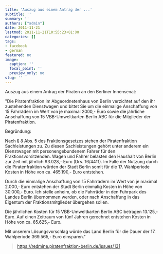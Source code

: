 ```yaml
---
title: 'Auszug aus einem Antrag der ...'
subtitle: ''
summary: ''
authors: ["admin"]
date: 2011-11-21
lastmod: 2011-11-21T10:55:23+01:00
categories: []
tags:
- facebook
- german
featured: no
image:
  caption: ''
  focal_point: ''
  preview_only: no
slug: ''
---
```

Auszug aus einem Antrag der Piraten an den Berliner Innensenat:

"Die Piratenfraktion im Abgeordnetenhaus von Berlin verzichtet auf den ihr zustehenden Dienstwagen und bittet Sie um die einmalige Anschaffung von 15 Fahrrädern im Wert von je maximal 2000,- Euro sowie die jährliche Anschaffung von 15 VBB-Umweltkarten Berlin ABC für die Mitglieder der Piratenfraktion.

Begründung:

Nach § 8 Abs. 5 des Fraktionsgesetzes stehen der Piratenfraktion Sachleistungen zu. Zu diesen Sachleistungen gehört unter anderem ein Dienstwagen mit personengebundenem Fahrer für den Fraktionsvorsitzenden. Wagen und Fahrer belasten den Haushalt von Berlin zur Zeit mit jährlich 93.028,- Euro (Drs. 16/4411). Im Falle der Nutzung durch die Piratenfraktion würden der Stadt Berlin somit für die 17. Wahlperiode Kosten in Höhe von ca. 465.190,- Euro entstehen.

Durch die einmalige Anschaffung von 15 Fahrrädern im Wert von je maximal 2.000,- Euro entstehen der Stadt Berlin einmalig Kosten in Höhe von 30.000,- Euro. Ich stelle anheim, ob die Fahrräder in den Fuhrpark des Landes Berlin übernommen werden, oder nach Anschaffung in das Eigentum der Fraktionsmitglieder übergehen sollen.

Die jährlichen Kosten für 15 VBB-Umweltkarten Berlin ABC betragen 13.125,- Euro. Auf einen Zeitraum von fünf Jahren gerechnet entstehen Kosten in Höhe von ca. 65.625,- Euro.

Mit unserem Lösungsvorschlag würde das Land Berlin für die Dauer der 17. Wahlperiode 369.565,- Euro einsparen."
> https://redmine.piratenfraktion-berlin.de/issues/131


